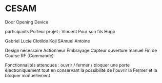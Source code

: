 # CESAM
Door Opening Device

participants
Porteur projet : Vincent Pour son fils Hugo

Gabriel
Lucie
Clotilde
Koji
SAmuel
Antoine

Design nécessaire
Actionneur 
Embrayage
Capteur ouverture manuel
Fin de Course
RF (Commande)

Fonctionnalités attendues : ouvrir / fermer / bloquer une porte électroniquement tout en conservant la possibilité de l'ouvrir la Fermer et la bloquer manuellement



